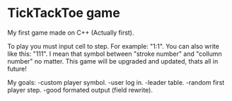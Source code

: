 # TickTackToe game
My first game made on C++ (Actually first).

To play you must input cell to step. For example: "1:1". You can also write like this: "111". I mean that symbol between "stroke number" and "collumn number" no matter.
This game will be upgraded and updated, thats all in future!

My goals:
-custom player symbol.
-user log in.
-leader table.
-random first player step.
-good formated output (field rewrite).
